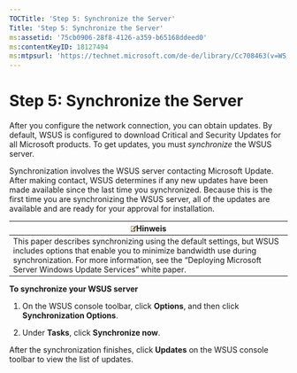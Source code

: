 ```yaml
---
TOCTitle: 'Step 5: Synchronize the Server'
Title: 'Step 5: Synchronize the Server'
ms:assetid: '75cb0906-28f8-4126-a359-b65168ddeed0'
ms:contentKeyID: 18127494
ms:mtpsurl: 'https://technet.microsoft.com/de-de/library/Cc708463(v=WS.10)'
---
```


Step 5: Synchronize the Server
==============================

After you configure the network connection, you can obtain updates. By default, WSUS is configured to download Critical and Security Updates for all Microsoft products. To get updates, you must *synchronize* the WSUS server.

Synchronization involves the WSUS server contacting Microsoft Update. After making contact, WSUS determines if any new updates have been made available since the last time you synchronized. Because this is the first time you are synchronizing the WSUS server, all of the updates are available and are ready for your approval for installation.

| ![](images/Cc708463.note(WS.10).gif)Hinweis                                                                                                                                                                                   |
|------------------------------------------------------------------------------------------------------------------------------------------------------------------------------------------------------------------------------------------------------------|
| This paper describes synchronizing using the default settings, but WSUS includes options that enable you to minimize bandwidth use during synchronization. For more information, see the “Deploying Microsoft Server Windows Update Services” white paper. |

**To synchronize your WSUS server**
1.  On the WSUS console toolbar, click **Options**, and then click **Synchronization Options**.

2.  Under **Tasks**, click **Synchronize now**.

After the synchronization finishes, click **Updates** on the WSUS console toolbar to view the list of updates.
